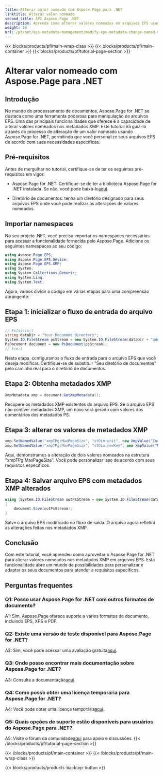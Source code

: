 ```yaml
---
title: Alterar valor nomeado com Aspose.Page para .NET
linktitle: Alterar valor nomeado
second_title: API Aspose.Page .NET
description: Aprenda como alterar valores nomeados em arquivos EPS usando Aspose.Page for .NET. Personalize metadados XMP sem esforço para processamento personalizado de documentos.
weight: 16
url: /pt/net/eps-metadata-management/modify-eps-metadata-change-named-value/
---
```


{{< blocks/products/pf/main-wrap-class >}}
{{< blocks/products/pf/main-container >}}
{{< blocks/products/pf/tutorial-page-section >}}

# Alterar valor nomeado com Aspose.Page para .NET

## Introdução

No mundo do processamento de documentos, Aspose.Page for .NET se destaca como uma ferramenta poderosa para manipulação de arquivos EPS. Uma das principais funcionalidades que oferece é a capacidade de alterar valores nomeados nos metadados XMP. Este tutorial irá guiá-lo através do processo de alteração de um valor nomeado usando Aspose.Page for .NET, permitindo que você personalize seus arquivos EPS de acordo com suas necessidades específicas.

## Pré-requisitos

Antes de mergulhar no tutorial, certifique-se de ter os seguintes pré-requisitos em vigor:

-  Aspose.Page for .NET: Certifique-se de ter a biblioteca Aspose.Page for .NET instalada. Se não, você pode baixá-lo[aqui](https://releases.aspose.com/page/net/).

- Diretório de documentos: tenha um diretório designado para seus arquivos EPS onde você pode realizar as alterações de valores nomeados.

## Importar namespaces

No seu projeto .NET, você precisa importar os namespaces necessários para acessar a funcionalidade fornecida pelo Aspose.Page. Adicione os seguintes namespaces ao seu código:

```csharp
using Aspose.Page.EPS;
using Aspose.Page.EPS.Device;
using Aspose.Page.EPS.XMP;
using System;
using System.Collections.Generic;
using System.Linq;
using System.Text;
```

Agora, vamos dividir o código em várias etapas para uma compreensão abrangente:

## Etapa 1: inicializar o fluxo de entrada do arquivo EPS

```csharp
// ExInício:1
string dataDir = "Your Document Directory";
System.IO.FileStream psStream = new System.IO.FileStream(dataDir + "add_named_value_input.eps", System.IO.FileMode.Open, System.IO.FileAccess.Read);
PsDocument document = new PsDocument(psStream);
// Fim:1
```

Nesta etapa, configuramos o fluxo de entrada para o arquivo EPS que você deseja modificar. Certifique-se de substituir "Seu diretório de documentos" pelo caminho real para o diretório de documentos.

## Etapa 2: Obtenha metadados XMP

```csharp
XmpMetadata xmp = document.GetXmpMetadata();
```

Recupere os metadados XMP existentes do arquivo EPS. Se o arquivo EPS não contiver metadados XMP, um novo será gerado com valores dos comentários dos metadados PS.

## Etapa 3: alterar os valores de metadados XMP

```csharp
xmp.SetNamedValue("xmpTPg:MaxPageSize", "stDim:unit", new XmpValue("Inches"));
xmp.SetNamedValue("xmpTPg:MaxPageSize", "stDim:newKey", new XmpValue("NewValue"));
```

Aqui, demonstramos a alteração de dois valores nomeados na estrutura "xmpTPg:MaxPageSize". Você pode personalizar isso de acordo com seus requisitos específicos.

## Etapa 4: Salvar arquivo EPS com metadados XMP alterados

```csharp
using (System.IO.FileStream outPsStream = new System.IO.FileStream(dataDir + "change_named_value_output.eps", System.IO.FileMode.Create, System.IO.FileAccess.Write))
{
    document.Save(outPsStream);
}
```

Salve o arquivo EPS modificado no fluxo de saída. O arquivo agora refletirá as alterações feitas nos metadados XMP.

## Conclusão

Com este tutorial, você aprendeu como aproveitar o Aspose.Page for .NET para alterar valores nomeados nos metadados XMP em arquivos EPS. Esta funcionalidade abre um mundo de possibilidades para personalizar e adaptar os seus documentos para atender a requisitos específicos.

## Perguntas frequentes

### Q1: Posso usar Aspose.Page for .NET com outros formatos de documento?

A1: Sim, Aspose.Page oferece suporte a vários formatos de documento, incluindo EPS, XPS e PDF.

### Q2: Existe uma versão de teste disponível para Aspose.Page for .NET?

 A2: Sim, você pode acessar uma avaliação gratuita[aqui](https://releases.aspose.com/).

### Q3: Onde posso encontrar mais documentação sobre Aspose.Page for .NET?

 A3: Consulte a documentação[aqui](https://reference.aspose.com/page/net/).

### Q4: Como posso obter uma licença temporária para Aspose.Page for .NET?

 A4: Você pode obter uma licença temporária[aqui](https://purchase.aspose.com/temporary-license/).

### Q5: Quais opções de suporte estão disponíveis para usuários do Aspose.Page para .NET?

 A5: Visite o fórum da comunidade[aqui](https://forum.aspose.com/c/page/39) para apoio e discussões.
{{< /blocks/products/pf/tutorial-page-section >}}

{{< /blocks/products/pf/main-container >}}
{{< /blocks/products/pf/main-wrap-class >}}

{{< blocks/products/products-backtop-button >}}
